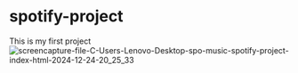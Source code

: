 # spotify-project
This is my first project
![screencapture-file-C-Users-Lenovo-Desktop-spo-music-spotify-project-index-html-2024-12-24-20_25_33](https://github.com/user-attachments/assets/8a91eb49-2d47-4126-a1a5-e2904b9769e9)
